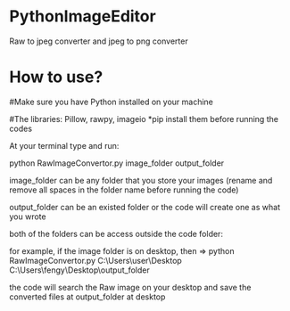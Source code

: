 # PythonImageEditor
Raw to jpeg converter and jpeg to png converter

# How to use?
#Make sure you have Python installed on your machine

#The libraries: Pillow, rawpy, imageio *pip install them before running the codes

At your terminal type and run:

python RawImageConvertor.py image_folder output_folder

image_folder can be any folder that you store your images (rename and remove all spaces in the folder name before running the code)

output_folder can be an existed folder or the code will create one as what you wrote 

both of the folders can be access outside the code folder:

for example, if the image folder is on desktop, then => python RawImageConvertor.py C:\Users\user\Desktop C:\Users\fengy\Desktop\output_folder

the code will search the Raw image on your desktop and save the converted files at output_folder at desktop
